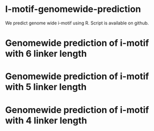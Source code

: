 # I-motif-genomewide-prediction
We predict genome wide i-motif using R. Script is available on github.     

# Genomewide prediction of i-motif with 6 linker length
# Genomewide prediction of i-motif with 5 linker length
# Genomewide prediction of i-motif with 4 linker length
